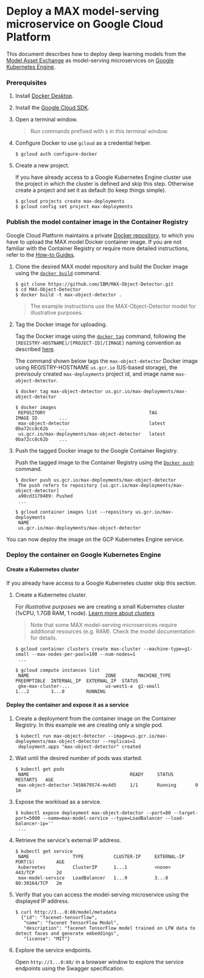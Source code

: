 # Deploy a MAX model-serving microservice on Google Cloud Platform

This document describes how to deploy deep learning models from the [Model Asset Exchange](https://developer.ibm.com/exchanges/models/) as model-serving microservices on [Google Kubernetes Engine](https://cloud.google.com/kubernetes-engine/).

### Prerequisites

1. Install [Docker Desktop](https://www.docker.com/products/docker-desktop).
2. Install the [Google Cloud SDK](https://cloud.google.com/sdk/).
3. Open a terminal window. 
   > Run commands prefixed with `$` in this terminal window.
4. Configure Docker to use `gcloud` as a credential helper.
   ```
   $ gcloud auth configure-docker
   ```
5. Create a new project.

   If you have already access to a Google Kubernetes Engine cluster use the project in which the cluster is defined and skip this step. Otherwise create a project and set it as default (to keep things simple).

   ```
   $ gcloud projects create max-deployments
   $ gcloud config set project max-deployments
   ```

### Publish the model container image in the Container Registry

Google Cloud Platform maintains a private [Docker repository](https://cloud.google.com/container-registry/), to which you have to upload the MAX model Docker container image. If you are not familiar with the Container Registry or require more detailed instructions, refer to the [How-to Guides](https://cloud.google.com/container-registry/docs/how-to).

1. Clone the desired MAX model repository and build the Docker image using the [`docker build`](https://docs.docker.com/engine/reference/commandline/build/) command. 

    ```
    $ git clone https://github.com/IBM/MAX-Object-Detector.git
    $ cd MAX-Object-Detector
    $ docker build -t max-object-detector .
    ```

   > The example instructions use the MAX-Object-Detector model for illustrative purposes. 

2. Tag the Docker image for uploading.

   Tag the Docker image using the [`docker tag`](https://docs.docker.com/engine/reference/commandline/tag/) command, following the `[REGISTRY-HOSTNAME]/[PROJECT-ID]/[IMAGE]` naming convention as described [here](https://cloud.google.com/container-registry/docs/pushing-and-pulling).
 
   The command shown below tags the `max-object-detector` Docker image using REGISTRY-HOSTNAME `us.gcr.io` (US-based storage), the previsouly created `max-deployments` project id, and image name `max-object-detector`. 

   ```
   $ docker tag max-object-detector us.gcr.io/max-deployments/max-object-detector

   $ docker images
    REPOSITORY                                      TAG                 IMAGE ID        ...    
    max-object-detector                             latest              0ba72cc8c62b    ...    
    us.gcr.io/max-deployments/max-object-detector   latest              0ba72cc8c62b    ...    
   ```

3. Push the tagged Docker image to the Google Container Registry.

   Push the tagged image to the Container Registry using the [`Docker push`](https://docs.docker.com/engine/reference/commandline/push/) command.
 
   ```
   $ docker push us.gcr.io/max-deployments/max-object-detector
    The push refers to repository [us.gcr.io/max-deployments/max-object-detector]
    a90cd3170409: Pushed  
    ...

   $ gcloud container images list --repository us.gcr.io/max-deployments
    NAME
    us.gcr.io/max-deployments/max-object-detector
   ```

You can now deploy the image on the GCP Kubernetes Engine service.

### Deploy the container on Google Kubernetes Engine


#### Create a Kubernetes cluster

If you already have access to a Google Kubernetes cluster skip this section.

1. Create a Kubernetes cluster. 

   For _illustrative purposes_ we are creating a small Kubernetes cluster (1vCPU, 1.7GB RAM, 1 node). [Learn more about clusters](https://cloud.google.com/kubernetes-engine/docs/how-to/creating-a-cluster)

   > Note that some MAX model-serving microservices require additional resources (e.g. RAM). Check the model documentation for details.

    ```
    $ gcloud container clusters create max-cluster --machine-type=g1-small --max-nodes-per-pool=100 --num-nodes=1
     ...

    $ gcloud compute instances list
     NAME                            ZONE        MACHINE_TYPE  PREEMPTIBLE  INTERNAL_IP  EXTERNAL_IP  STATUS
     gke-max-cluster-...             us-west1-a  g1-small                   1...2        3...0        RUNNING
    ```

#### Deploy the container and expose it as a service

1. Create a deployment from the container image on the Container Registry. In this example we are creating only a single pod.

   ```
   $ kubectl run max-object-detector --image=us.gcr.io/max-deployments/max-object-detector --replicas=1
    deployment.apps "max-object-detector" created
   ```

2. Wait until the desired number of pods was started.

   ```
   $ kubectl get pods
    NAME                                     READY     STATUS        RESTARTS   AGE
    max-object-detector-7458679574-mv4d5     1/1       Running       0          1m
   ```

3. Expose the workload as a service.

   ```
   $ kubectl expose deployment max-object-detector --port=80 --target-port=5000 --name=max-model-service --type=LoadBalancer --load-balancer-ip=''
    ...
   ```

4. Retrieve the service's external IP address.

   ```
   $ kubectl get service
    NAME                TYPE           CLUSTER-IP     EXTERNAL-IP      PORT(S)        AGE
    kubernetes          ClusterIP      1...1          <none>           443/TCP        2d
    max-model-service   LoadBalancer   1...9          3...0            80:30164/TCP   2m
   ```

5. Verify that you can access the model-serving microservice using the displayed IP address.

   ```
   $ curl http://3...0:80/model/metadata
     {"id": "facenet-tensorflow", 
      "name": "facenet TensorFlow Model", 
      "description": "facenet TensorFlow model trained on LFW data to detect faces and generate embeddings",
      "license": "MIT"}

6. Explore the service endpoints.

   Open `http://3...0:80/` in a browser window to explore the service endpoints using the Swagger specification.

